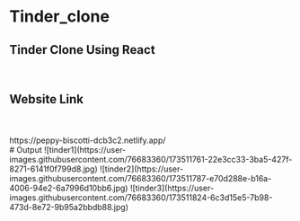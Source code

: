 ﻿# Tinder_clone
 <h2>Tinder Clone Using React</h2><br/>
  
 <h2>Website Link</h2><br/><br/>
  https://peppy-biscotti-dcb3c2.netlify.app/<br/>
﻿# Output
![tinder1](https://user-images.githubusercontent.com/76683360/173511761-22e3cc33-3ba5-427f-8271-6141f0f799d8.jpg)
![tinder2](https://user-images.githubusercontent.com/76683360/173511787-e70d288e-b16a-4006-94e2-6a7996d10bb6.jpg)
![tinder3](https://user-images.githubusercontent.com/76683360/173511824-6c3d15e5-7b98-473d-8e72-9b95a2bbdb88.jpg)

